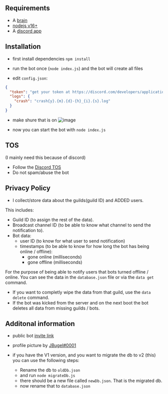 ## Requirements

- A [brain](https://www.youtube.com/watch?v=xvFZjo5PgG0)
- [nodejs v16+](https://nodejs.org/en/)
- A [discord app](https://discord.com/developers/applications)

## Installation

- first install dependencies `npm install`

- run the bot once (`node index.js`) and the bot will create all files

- edit `config.json`:

```json
{
  "token": "get your token at https://discord.com/developers/applications",
  "logs": {
    "crash": "crash{y}.{m}.{d}-{h}_{i}.{s}.log"
  }
}
```

- make shure that is on
  ![image](https://user-images.githubusercontent.com/67194495/161727938-d7818d27-5c69-4b6f-aab2-cace11730462.png)

- now you can start the bot with `node index.js`

## TOS

(I mainly need this because of discord)

- Follow the [Discord TOS](https://discordapp.com/terms)
- Do not spam/abuse the bot

## Privacy Policy

- I collect/store data about the guilds(guild ID) and ADDED users.

This includes:

- Guild ID (to assign the rest of the data).
- Broadcast channel ID (to be able to know what channel to send the notification to).
- Bot data:
  - user ID (to know for what user to send notification)
  - timestamps (to be able to know for how long the bot has being online / offline):
    - gone online (milliseconds)
    - gone offline (milliseconds)

For the purpose of being able to notify users that bots turned offline / online.
You can see the data in the `database.json` file or via the `data get` command.

- If you want to completly wipe the data from that guild, use the `data delete` command.
- If the bot was kicked from the server and on the next boot the bot deletes all data from missing guilds / bots.

## Additonal information

- public bot [invite link](https://discord.com/api/oauth2/authorize?client_id=818105614055112715&permissions=18432&scope=bot%20applications.commands)

- profile picture by [JBugel#0001](https://github.com/Vibecord)

- if you have the V1 version, and you want to migrate the db to v2 (this)
  you can use the following steps:

  - Rename the db to `oldDb.json`
  - and run `node migrateDb.js`
  - there should be a new file called `newDb.json`. That is the migrated db.
  - now rename that to `database.json`
